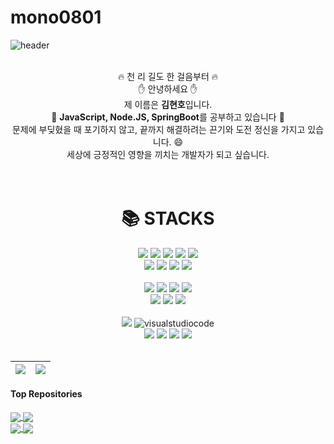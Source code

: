 # mono0801

<!--
**mono0801/mono0801** is a ✨ _special_ ✨ repository because its `README.md` (this file) appears on your GitHub profile.

Here are some ideas to get you started:

- 🔭 I’m currently working on ...
- 🌱 I’m currently learning ...
- 👯 I’m looking to collaborate on ...
- 🤔 I’m looking for help with ...
- 💬 Ask me about ...
- 📫 How to reach me: ...
- 😄 Pronouns: ...
- ⚡ Fun fact: ...
-->

![header](https://capsule-render.vercel.app/api?type=waving&height=250&color=gradient&text=Mono0801%20/%20Sellen's%20-nl-GitHub&reversal=true&textBg=false&fontSize=40&fontAlignY=26&fontColor=FFFFFF&animation=fadeIn&desc=Welcome!%20My%20Profile&descAlignY=60&descSize=25&strokeWidth=1)
<br>
<br>

<div align="center">
  🔥 천 리 길도 한 걸음부터 🔥<br>
  ✋ 안녕하세요 ✋<br>
  제 이름은 <b>김현호</b>입니다.<br>
  📖 <b>JavaScript, Node.JS, SpringBoot</b>를 공부하고 있습니다 📖<br>
  문제에 부딪혔을 때 포기하지 않고, 끝까지 해결하려는 끈기와 도전 정신을 가지고 있습니다. 😄 <br>
  세상에 긍정적인 영향을 끼치는 개발자가 되고 싶습니다.
</div>

<br>
<br>

<div align=center><h1>📚 STACKS</h1></div>

<div align=center> 
  <img src="https://img.shields.io/badge/java-007396?style=flat&logo=java&logoColor=white"> 
  <img src="https://img.shields.io/badge/html5-E34F26?style=flat&logo=html5&logoColor=white"> 
  <img src="https://img.shields.io/badge/css-1572B6?style=flat&logo=css3&logoColor=white"> 
  <img src="https://img.shields.io/badge/javascript-F7DF1E?style=flat&logo=javascript&logoColor=black"> 
  <img src="https://img.shields.io/badge/typescript-3178C6?style=flat&logo=typescript&logoColor=black"/> 
  <br>
  
  <img src="https://img.shields.io/badge/mysql-4479A1?style=flat&logo=mysql&logoColor=white"> 
  <img src="https://img.shields.io/badge/mariaDB-003545?style=flat&logo=mariaDB&logoColor=white"> 
  <img src="https://img.shields.io/badge/mongoDB-47A248?style=flat&logo=MongoDB&logoColor=white">
  <img src="https://img.shields.io/badge/firebase-FFCA28?style=flat&logo=firebase&logoColor=white">
  <br><br>
  
  <img src="https://img.shields.io/badge/react-61DAFB?style=for-the-badge&logo=react&logoColor=black"> 
  <img src="https://img.shields.io/badge/node.js-339933?style=for-the-badge&logo=Node.js&logoColor=white">
  <img src="https://img.shields.io/badge/spring-6DB33F?style=for-the-badge&logo=spring&logoColor=white"> 
  <img src="https://img.shields.io/badge/express-000000?style=for-the-badge&logo=express&logoColor=white">
  <br>

  <img src="https://img.shields.io/badge/amazonaws-232F3E?style=flat-square&logo=amazonaws&logoColor=white"> 
  <img src="https://img.shields.io/badge/Swagger-85EA2D?style=flat-square&logo=Swagger&logoColor=white"> 
  <img src="https://img.shields.io/badge/fontawesome-339AF0?style=flat-square&logo=fontawesome&logoColor=white">
  <br><br>

  <img src="https://img.shields.io/badge/IntelliJ%20IDEA-4A154B?style=for-the-badge&logo=intellijidea&logoColor=white">
  <img src="http://img.shields.io/badge/visual_studio_code-007ACC?style=for-the-badge&logo=visualstudiocode&logoColor=white" alt="visualstudiocode">  <!-- VS code -->
  <br>
  
  <img src="https://img.shields.io/badge/github-181717?style=for-the-badge&logo=github&logoColor=white">
  <img src="https://img.shields.io/badge/git-F05032?style=for-the-badge&logo=git&logoColor=white">
  <img src="https://img.shields.io/badge/Notion-000000?style=for-the-badge&logo=notion&logoColor=white"> 
  <img src="https://img.shields.io/badge/Discord-5865F2?style=for-the-badge&logo=discord&logoColor=white">
</div>

<br>

| <a href="https://github.com/mono0801"><img align="center" src="https://github-readme-stats.vercel.app/api?username=mono0801&theme=github_dark&show_icons=true&count_private=true&include_all_commits=true" /></a> | <a href="https://github.com/mono0801"><img align="center" src="https://github-readme-stats.vercel.app/api/top-langs/?username=mono0801&theme=react&layout=compact&langs_count=5" /></a> |
| ------------- | ------------- |
<!-- ![Anurag's GitHub stats](https://github-readme-stats.vercel.app/api?username=mono0801&theme=github_dark&show_icons=true&count_private=true&include_all_commits=true) 
[![Top Langs](https://github-readme-stats.vercel.app/api/top-langs/?username=mono0801&theme=react&layout=compact&langs_count=5)](https://github.com/anuraghazra/github-readme-stats) -->

#### Top Repositories

<a href="https://github.com/mono0801/ZIC-Server">
  <img align="center" src="https://github-readme-stats.vercel.app/api/pin/?username=mono0801&repo=ZIC-Server&theme=default" />
</a>
<a href="https://github.com/mono0801/ZIC-Client">
  <img align="center" src="https://github-readme-stats.vercel.app/api/pin/?username=mono0801&repo=ZIC-Client&theme=default" />
</a>
<br>
<a href="https://github.com/mono0801/MERN-Blog">
  <img align="center" src="https://github-readme-stats.vercel.app/api/pin/?username=mono0801&repo=MERN-Blog&theme=default" />
</a>
<a href="https://github.com/mono0801/mono0801">
  <img align="center" src="https://github-readme-stats.vercel.app/api/pin/?username=mono0801&repo=mono0801&theme=default" />
</a>
